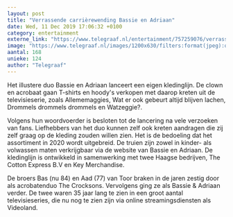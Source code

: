 ```yaml
---
layout: post
title: "Verrassende carrièrewending Bassie en Adriaan"
date: Wed, 11 Dec 2019 17:06:32 +0100
category: entertainment
externe_link: "https://www.telegraaf.nl/entertainment/757259076/verrassende-carrierewending-bassie-en-adriaan"
image: "https://www.telegraaf.nl/images/1200x630/filters:format(jpeg):quality(80)/cdn-kiosk-api.telegraaf.nl/3306dfa4-1c30-11ea-8059-02d2fb1aa1d7.jpg"
aantal: 168
unieke: 124
author: "Telegraaf"
---
```


<p class="intro">Het illustere duo Bassie en Adriaan lanceert een eigen kledinglijn. De clown en acrobaat gaan T-shirts en hoody's verkopen met daarop kreten uit de televisieserie, zoals Allememaggies, Wat er ook gebeurt altijd blijven lachen, Drommels drommels drommels en Watzeggie?.</p> <p>Volgens hun woordvoerder is besloten tot de lancering na vele verzoeken van fans. Liefhebbers van het duo kunnen zelf ook kreten aandragen die zij zelf graag op de kleding zouden willen zien. Het is de bedoeling dat het assortiment in 2020 wordt uitgebreid. De truien zijn zowel in kinder- als volwassen maten verkrijgbaar via de website van Bassie en Adriaan. De kledinglijn is ontwikkeld in samenwerking met twee Haagse bedrijven, The Cotton Express B.V en Key Merchandise.</p><p>De broers Bas (nu 84) en Aad (77) van Toor braken in de jaren zestig door als acrobatenduo The Crocksons. Vervolgens ging ze als Bassie &amp; Adriaan verder. De twee waren 35 jaar lang te zien in een groot aantal televisieseries, die nu nog te zien zijn via online streamingsdiensten als Videoland.</p>
